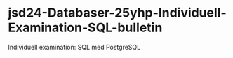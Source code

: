 # jsd24-Databaser-25yhp-Individuell-Examination-SQL-bulletin
Individuell examination: SQL med PostgreSQL
